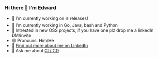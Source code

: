 ### Hi there 👋 I'm Edward

- 🔭 I’m currently working on :snowflake: releases!
- 🌱 I’m currently working in Go, Java, bash and Python
- 👯 Intrested in new OSS projects, if you have one plz drop me a linkedIn DM/invite
- 😄 Pronouns: Him/He
- :blue_book: [Find out more about me on LinkedIn](https://www.linkedin.com/in/wenlockca)
- :book: Ask me about [CI / CD](https://www.coursera.org/learn/continuous-integration)
